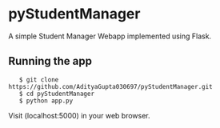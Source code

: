 # pyStudentManager
A simple Student Manager Webapp implemented using Flask.

## Running the app
       $ git clone https://github.com/AdityaGupta030697/pyStudentManager.git
       $ cd pyStudentManager
       $ python app.py
 
Visit (localhost:5000) in your web browser.
 
 
 
